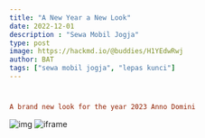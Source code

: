 ```yaml
---
title: "A New Year a New Look"
date: 2022-12-01
description : "Sewa Mobil Jogja"
type: post
image: https://hackmd.io/@buddies/H1YEdwRwj
author: BAT
tags: ["sewa mobil jogja", "lepas kunci"]
---
```

#
```toml
A brand new look for the year 2023 Anno Domini
```

![img](https://aceapugtar.cloudimg.io/raw.githubusercontent.com/ariefbuddies/bening-out/master/uploads/m1.webp?w=200&radius=20&force_format=png&#center)
![iframe](https://hackmd.io/@buddies/H1YEdwRwj)

<div class="iframely-embed"><div class="iframely-responsive" style="height: 140px; padding-bottom: 0;"><a href="https://hackmd.io/@buddies/H1YEdwRwj" data-iframely-url="//iframely.net/83GkLNk"></a></div></div><script async src="//iframely.net/embed.js"></script>
